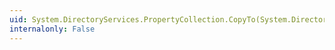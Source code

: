 ```yaml
---
uid: System.DirectoryServices.PropertyCollection.CopyTo(System.DirectoryServices.PropertyValueCollection[],System.Int32)
internalonly: False
---
```

